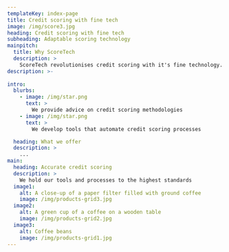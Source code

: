 ```yaml
---
templateKey: index-page
title: Credit scoring with fine tech
image: /img/score3.jpg
heading: Credit scoring with fine tech
subheading: Adaptable scoring technology
mainpitch:
  title: Why ScoreTech
  description: >
    ScoreTech revolutionises credit scoring with it's fine technology.
description: >-
  
intro:
  blurbs:
    - image: /img/star.png
      text: >
        We provide advice on credit scoring methodologies
    - image: /img/star.png
      text: >
        We develop tools that automate credit scoring processes

  heading: What we offer
  description: >
    ...
main:
  heading: Accurate credit scoring
  description: >
    We hold our tools and processes to the highest standards
  image1:
    alt: A close-up of a paper filter filled with ground coffee
    image: /img/products-grid3.jpg
  image2:
    alt: A green cup of a coffee on a wooden table
    image: /img/products-grid2.jpg
  image3:
    alt: Coffee beans
    image: /img/products-grid1.jpg
---
```

